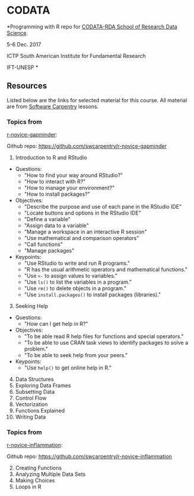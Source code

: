 # CODATA

*Programming with R repo for [CODATA-RDA School of Research Data
Science](http://www.ictp-saifr.org/?page_id=15270).

5-6 Dec. 2017

ICTP South American Institute for Fundamental Research

IFT-UNESP
*

## Resources

Listed below are the links for selected material for this course. All
material are from [Software Carpentry](https://software-carpentry.org/)
lessons.

### Topics from
[r-novice-gapminder](http://swcarpentry.github.io/r-novice-gapminder/):

Github repo: https://github.com/swcarpentry/r-novice-gapminder

1. Introduction to R and RStudio
  - Questions:
    - "How to find your way around RStudio?"
    - "How to interact with R?"
    - "How to manage your environment?"
    - "How to install packages?"
  - Objectives:
    - "Describe the purpose and use of each pane in the RStudio IDE"
    - "Locate buttons and options in the RStudio IDE"
    - "Define a variable"
    - "Assign data to a variable"
    - "Manage a workspace in an interactive R session"
    - "Use mathematical and comparison operators"
    - "Call functions"
    - "Manage packages"
  - Keypoints:
    - "Use RStudio to write and run R programs."
    - "R has the usual arithmetic operators and mathematical functions."
    - "Use `<-` to assign values to variables."
    - "Use `ls()` to list the variables in a program."
    - "Use `rm()` to delete objects in a program."
    - "Use `install.packages()` to install packages (libraries)."
3. Seeking Help
  - Questions:
    - "How can I get help in R?"
  - Objectives:
    - "To be able read R help files for functions and special
      operators."
    - "To be able to use CRAN task views to identify packages to solve a
      problem."
    - "To be able to seek help from your peers."
  - Keypoints:
    - "Use `help()` to get online help in R."
4. Data Structures
5. Exploring Data Frames
6. Subsetting Data
7. Control Flow
9. Vectorization
10. Functions Explained
11. Writing Data

### Topics from
[r-novice-inflammation](http://swcarpentry.github.io/r-novice-inflammation/):

Github repo: https://github.com/swcarpentry/r-novice-inflammation

2. Creating Functions
3. Analyzing Multiple Data Sets
4. Making Choices
15. Loops in R
